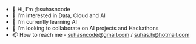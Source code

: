 - 👋 Hi, I’m @suhasncode
- 👀 I’m interested in Data, Cloud and AI
- 🌱 I’m currently learning AI
- 💞️ I’m looking to collaborate on AI projects and Hackathons
- 📫 How to reach me - suhasncode@gmail.com / suhas.h@hotmail.com

<!---
suhasncode/suhasncode is a ✨ special ✨ repository because its `README.md` (this file) appears on your GitHub profile.
You can click the Preview link to take a look at your changes.
--->
